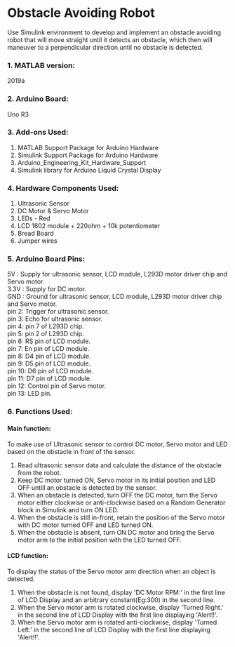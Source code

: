 # Obstacle Avoiding Robot
Use Simulink environment to develop and implement an obstacle avoiding robot that will move straight until it detects an obstacle, which then will maneuver to a perpendicular direction until no obstacle is detected. 
### 1. MATLAB version:
   2019a
### 2. Arduino Board:
   Uno R3
### 3. Add-ons Used:
   1. MATLAB Support Package for Arduino Hardware
   2. Simulink Support Package for Arduino Hardware
   3. Arduino_Engineering_Kit_Hardware_Support
   4. Simulink library for Arduino Liquid Crystal Display
### 4. Hardware Components Used:
   1. Ultrasonic Sensor 
   2. DC Motor & Servo Motor
   3. LEDs - Red
   4. LCD 1602 module + 220ohm + 10k potentiometer
   5. Bread Board
   6. Jumper wires
### 5. Arduino Board Pins:
   5V   :  Supply for ultrasonic sensor, LCD module, L293D motor driver chip and Servo motor.<br />
   3.3V :  Supply for DC motor.<br />
   GND  :  Ground for ultrasonic sensor, LCD module, L293D motor driver chip and Servo motor.<br />
   pin 2:  Trigger for ultrasonic sensor.<br />
   pin 3:  Echo for ultrasonic sensor.<br />
   pin 4:  pin 7 of L293D chip.<br />
   pin 5:  pin 2 of L293D chip.<br />
   pin 6:  RS pin of LCD module.<br />
   pin 7:  En pin of LCD module. <br />
   pin 8:  D4 pin of LCD module.<br />
   pin 9:  D5 pin of LCD module.<br />
   pin 10: D6 pin of LCD module. <br />
   pin 11: D7 pin of LCD module.<br />
   pin 12: Control pin of Servo motor.<br />
   pin 13: LED pin.<br />
### 6. Functions Used:
   #### Main function:
   To make use of Ultrasonic sensor to control DC motor, Servo motor and LED based on the obstacle in front of the sensor.
   1. Read ultrasonic sensor data and calculate the distance of the obstacle from the robot.
   2. Keep DC motor turned ON, Servo motor in its initial position and LED OFF untill an obstacle is detected by the sensor.
   3. When an obstacle is detected, turn OFF the DC motor, turn the Servo motor either clockwise or anti-clockwise based on a Random Generator block in Simulink and turn ON LED.
   4. When the obstacle is still in-front, retain the position of the Servo motor with DC motor turned OFF and LED turned ON.
   5. When the obstacle is absent, turn ON DC motor and bring the Servo motor arm to the initial position with the LED turned OFF.
   
   #### LCD function:
   To display the status of the Servo motor arm direction when an object is detected.
   1. When the obstacle is not found, display 'DC Motor RPM:' in the first line of LCD Display and an arbitrary constant(Eg:300) in the second line.
   2. When the Servo motor arm is rotated clockwise, display 'Turned Right.' in the second line of LCD Display with the first line displaying 'Alert!!'.
   3. When the Servo motor arm is rotated anti-clockwise, display 'Turned Left.' in the second line of LCD Display with the first line displaying 'Alert!!'.




